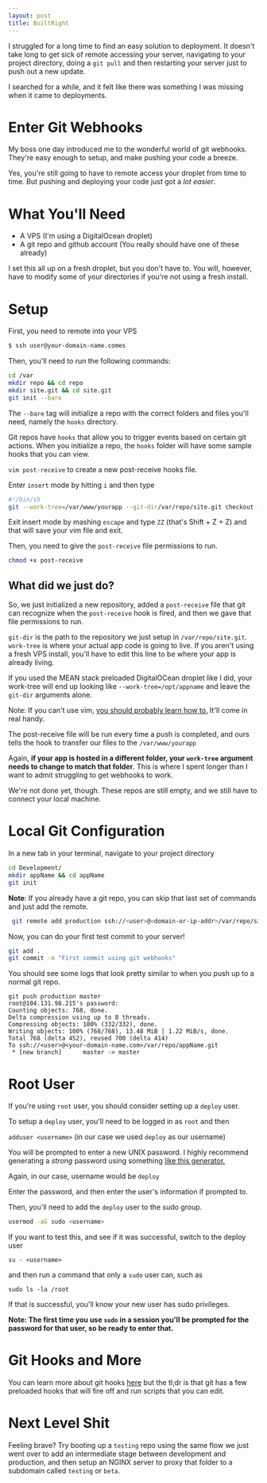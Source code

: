 ```yaml
---
layout: post
title: BuiltRight
---
```


I struggled for a long time to find an easy solution to deployment. It doesn't take long to get sick of remote accessing your server, navigating to your project directory, doing a `git pull` and then restarting your server just to push out a new update.

I searched for a while, and it felt like there was something I was missing when it came to deployments.

# Enter Git Webhooks
My boss one day introduced me to the wonderful world of git webhooks. They're easy enough to setup, and make pushing your code a breeze.

Yes, you're still going to have to remote access your droplet from time to time. But pushing and deploying your code just got a _lot easier_.

# What You'll Need
- A VPS (I'm using a DigitalOcean droplet)
- A git repo and github account (You really should have one of these already)

I set this all up on a fresh droplet, but you don't have to. You will, however, have to modify some of your directories if you're not using a fresh install.

# Setup
First, you need to remote into your VPS

```bash
$ ssh user@your-domain-name.comes
```

Then, you'll need to run the following commands:

```bash
cd /var
mkdir repo && cd repo
mkdir site.git && cd site.git
git init --bare
```

The `--bare` tag will initialize a repo with the correct folders and files you'll need, namely the `hooks` directory.

 Git repos have `hooks` that allow you to trigger events based on certain git actions. When you initialize a repo, the `hooks` folder will have some sample hooks that you can view.

`vim post-receive` to create a new post-receive hooks file.

Enter `insert` mode by hitting `i` and then type

```bash
#!/bin/sh
git --work-tree=/var/www/yourapp --git-dir/var/repo/site.git checkout -f  
```

Exit insert mode by mashing `escape` and type `ZZ` (that's Shift + Z + Z) and that will save your vim file and exit.

Then, you need to give the `post-receive` file permissions to run.

```bash
chmod +x post-receive
```

## What did we just do?

So, we just initialized a new repository, added a `post-receive` file that git can recognize when the `post-receive` hook is fired, and then we gave that file permissions to run.

`git-dir` is the path to the repository we just setup in `/var/repo/site.git`. `work-tree` is where your actual app code is going to live. If you aren't using a fresh VPS install, you'll have to edit this line to be where your app is already living.

If you used the MEAN stack preloaded DigitalOCean droplet like I did, your work-tree will end up looking like `--work-tree=/opt/appname` and leave the `git-dir` arguments alone.

Note: If you can't use vim, [you should probably learn how to.](http://www.openvim.com/) It'll come in real handy.

The post-receive file will be run every time a push is completed, and ours tells the hook to transfer our files to the `/var/www/yourapp`

Again, **if your app is hosted in a different folder, your `work-tree` argument needs to change to match that folder**. This is where I spent longer than I want to admit struggling to get webhooks to work.

We're not done yet, though. These repos are still empty, and we still have to connect your local machine.

# Local Git Configuration

In a new tab in your terminal, navigate to your project directory

```bash
cd Development/
mkdir appName && cd appName
git init
```

**Note**: If you already have a git repo, you can skip that last set of commands and just add the remote.

```bash
 git remote add production ssh://<user>@<domain-or-ip-addr>/var/repo/site.git
```

Now, you can do your first test commit to your server!

```bash
git add .
git commit -m "First commit using git webhooks"
```

You should see some logs that look pretty similar to when you push up to a normal git repo.

```
git push production master
root@104.131.98.215's password:
Counting objects: 768, done.
Delta compression using up to 8 threads.
Compressing objects: 100% (332/332), done.
Writing objects: 100% (768/768), 13.48 MiB | 1.22 MiB/s, done.
Total 768 (delta 452), reused 700 (delta 414)
To ssh://<user>@<your-domain-name.com>/var/repo/appName.git
 * [new branch]      master -> master
```

# Root User
If you're using `root` user, you should consider setting up a `deploy` user.

To setup a `deploy` user, you'll need to be logged in as `root` and then

`adduser <username>` (in our case we used `deploy` as our username)

You will be prompted to enter a new UNIX password. I highly recommend generating a _strong_ password using something [like this generator.](http://www.unixsage.com/index.php?option=com_content&task=view&id=36&Itemid=58)

Again, in our case, username would be `deploy`

Enter the password, and then enter the user's information if prompted to.

Then, you'll need to add the `deploy` user to the sudo group.

```bash
usermod -aG sudo <username>
```

If you want to test this, and see if it was successful, switch to the deploy user

`su - <username>`

and then run a command that only a `sudo` user can, such as

`sudo ls -la /root`

If that is successful, you'll know your new user has sudo privileges.

**Note: The first time you use `sudo` in a session you'll be prompted for the password for that user, so be ready to enter that.**

# Git Hooks and More

You can learn more about git hooks [here](http://githooks.com/) but the tl;dr is that git has a few preloaded hooks that will fire off and run scripts that you can edit.

# Next Level Shit

Feeling brave? Try booting up a `testing` repo using the same flow we just went over to add an intermediate stage between development and production, and then setup an NGINX server to proxy that folder to a subdomain called `testing` or `beta`. 
